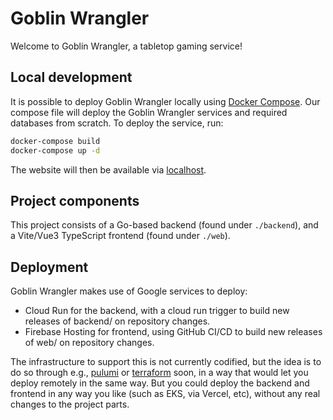 # Goblin Wrangler
Welcome to Goblin Wrangler, a tabletop gaming service!

## Local development
It is possible to deploy Goblin Wrangler locally using [Docker Compose](https://docs.docker.com/compose/). Our compose file will deploy the Goblin Wrangler services and required databases from scratch. To deploy the service, run:

```bash
docker-compose build
docker-compose up -d
```

The website will then be available via [localhost](http://localhost:3000).

## Project components

This project consists of a Go-based backend (found under `./backend`), and a Vite/Vue3 TypeScript frontend (found under `./web`).

## Deployment

Goblin Wrangler makes use of Google services to deploy:
* Cloud Run for the backend, with a cloud run trigger to build new releases of backend/ on repository changes.
* Firebase Hosting for frontend, using GitHub CI/CD to build new releases of web/ on repository changes.

The infrastructure to support this is not currently codified, but the idea is to do so through e.g., [pulumi](https://www.pulumi.com/)
or [terraform](https://www.terraform.io/) soon, in a way that would let you deploy remotely in the same way. But you could deploy
the backend and frontend in any way you like (such as EKS, via Vercel, etc), without any real changes to the project parts.
